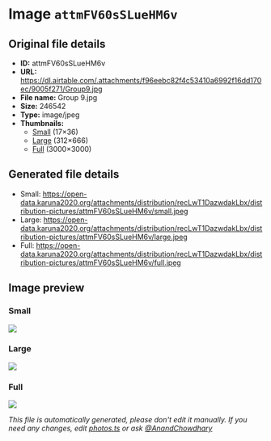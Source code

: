 # Image `attmFV60sSLueHM6v`

## Original file details

- **ID:** attmFV60sSLueHM6v
- **URL:** https://dl.airtable.com/.attachments/f96eebc82f4c53410a6992f16dd170ec/9005f271/Group9.jpg
- **File name:** Group 9.jpg
- **Size:** 246542
- **Type:** image/jpeg
- **Thumbnails:**
  - [Small](https://dl.airtable.com/.attachmentThumbnails/d1dc9f692afe899b4e872a57f3beca3f/6bfc28e1) (17×36)
  - [Large](https://dl.airtable.com/.attachmentThumbnails/d363ea60f3117eada75f0b89bdd3fdeb/9a0a6e55) (312×666)
  - [Full](https://dl.airtable.com/.attachmentThumbnails/72452b1821392d94f88e2a267a6a0568/79358123) (3000×3000)

## Generated file details

- Small: https://open-data.karuna2020.org/attachments/distribution/recLwT1DazwdakLbx/distribution-pictures/attmFV60sSLueHM6v/small.jpeg
- Large: https://open-data.karuna2020.org/attachments/distribution/recLwT1DazwdakLbx/distribution-pictures/attmFV60sSLueHM6v/large.jpeg
- Full: https://open-data.karuna2020.org/attachments/distribution/recLwT1DazwdakLbx/distribution-pictures/attmFV60sSLueHM6v/full.jpeg

## Image preview

### Small

![](https://open-data.karuna2020.org/attachments/distribution/recLwT1DazwdakLbx/distribution-pictures/attmFV60sSLueHM6v/small.jpeg)

### Large

![](https://open-data.karuna2020.org/attachments/distribution/recLwT1DazwdakLbx/distribution-pictures/attmFV60sSLueHM6v/large.jpeg)

### Full

![](https://open-data.karuna2020.org/attachments/distribution/recLwT1DazwdakLbx/distribution-pictures/attmFV60sSLueHM6v/full.jpeg)

_This file is automatically generated, please don't edit it manually. If you need any changes, edit [photos.ts](/photos.ts) or ask [@AnandChowdhary](https://github.com/AnandChowdhary)_
